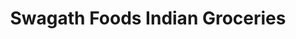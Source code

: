 ---
title: "Swagath Foods Indian Groceries"
url: /okemos/swagath-foods-indian-groceries/
shop: Supermarkt
---
